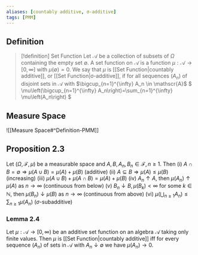 ```yaml
---
aliases: [countably additive, σ-additive]
tags: [PMM]
---
```

## Definition
> [!definition] Set Function
> Let $\mathscr{A}$ be a collection of subsets of $\Omega$ containing the empty set $\emptyset$. A set function on $\mathscr{A}$ is a function $\mu: \mathscr{A} \rightarrow[0, \infty]$ with $\mu(\emptyset)=0$. We say that $\mu$ is [[Set Function|countably additive]], or [[Set Function|σ-additive]], if for all sequences $\left(A_n\right)$ of disjoint sets in $\mathscr{A}$ with $\bigcup_{n=1}^{\infty} A_n \in \mathscr{A}$
> $
> \mu\left(\bigcup_{n=1}^{\infty} A_n\right)=\sum_{n=1}^{\infty} \mu\left(A_n\right)
> $
## Measure Space
![[Measure Space#^Definition-PMM]]

## Proposition 2.3
Let $(\Omega, \mathscr{F}, \mu)$ be a measurable space and $A, B, A_n, B_n \in \mathscr{F}, n \geqslant 1$. Then
(i) $A \cap B=\emptyset \Longrightarrow \mu(A \cup B)=\mu(A)+\mu(B)$
(additive)
(ii) $A \subseteq B \Longrightarrow \mu(A) \leqslant \mu(B)$
(increasing)
(iii) $\mu(A \cup B)+\mu(A \cap B)=\mu(A)+\mu(B)$
(iv) $A_n \uparrow A$, then $\mu\left(A_n\right) \uparrow \mu(A)$ as $n \rightarrow \infty$
(continuous from below)
(v) $B_n \downarrow B, \mu\left(B_k\right)<\infty$ for some $k \in \mathbb{N}$, then $\mu\left(B_n\right) \downarrow \mu(B)$ as $n \rightarrow \infty$
(continuous from above)
(vi) $\mu\left(\bigcup_{n \geqslant 1} A_n\right) \leqslant \sum_{n \geqslant 1} \mu\left(A_n\right)$
$(\sigma$-subadditive)
### Lemma 2.4
Let $\mu: \mathscr{A} \rightarrow[0, \infty)$ be an additive set function on an algebra $\mathscr{A}$ taking only finite values. Then $\mu$ is [[Set Function|countably additive]] iff for every sequence $\left(A_n\right)$ of sets in $\mathscr{A}$ with $A_n \downarrow \emptyset$ we have $\mu\left(A_n\right) \rightarrow 0$.